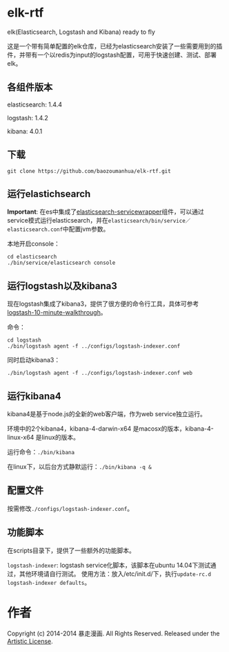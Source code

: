 elk-rtf
=======

elk(Elasticsearch, Logstash and Kibana) ready to fly

这是一个带有简单配置的elk仓库，已经为elasticsearch安装了一些需要用到的插件，并带有一个以redis为input的logstash配置，可用于快速创建、测试、部署elk。


各组件版本
--------
elasticsearch: 1.4.4

logstash: 1.4.2

kibana: 4.0.1

下载
---
	git clone https://github.com/baozoumanhua/elk-rtf.git


运行elastichsearch
-----------------
**Important**: 在es中集成了[elasticsearch-servicewrapper](https://github.com/elasticsearch/elasticsearch-servicewrapper)组件，可以通过service模式运行elasticsearch，并在`elasticsearch/bin/service／elasticsearch.conf`中配置jvm参数。

本地开启console：

	cd elasticsearch
	./bin/service/elasticsearch console

运行logstash以及kibana3
----------------------
现在logstash集成了kibana3，提供了很方便的命令行工具，具体可参考[logstash-10-minute-walkthrough](http://logstash.net/docs/1.4.2/tutorials/10-minute-walkthrough/)。

命令：

	cd logstash
	./bin/logstash agent -f ../configs/logstash-indexer.conf
	
同时启动kibana3：
	
	./bin/logstash agent -f ../configs/logstash-indexer.conf web
	
运行kibana4
--------------
kibana4是基于node.js的全新的web客户端，作为web service独立运行。

环境中的2个kibana4，kibana-4-darwin-x64 是macosx的版本，kibana-4-linux-x64 是linux的版本。

运行命令：`./bin/kibana`

在linux下，以后台方式静默运行：`./bin/kibana -q &`

配置文件
------
按需修改`./configs/logstash-indexer.conf`。

功能脚本
-------
在scripts目录下，提供了一些额外的功能脚本。

`logstash-indexer`: logstash service化脚本，该脚本在ubuntu 14.04下测试通过，其他环境请自行测试。
使用方法：放入/etc/init.d/下，执行`update-rc.d logstash-indexer defaults`。

作者
====
Copyright (c) 2014-2014 暴走漫画.  All Rights Reserved.
Released under the [Artistic License](http://www.opensource.org/licenses/artistic-license-2.0.php).
